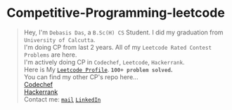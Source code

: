 # **Competitive-Programming-leetcode**
>  
>Hey, I'm `Debasis Das`, a `B.Sc(H) CS` Student. I did my graduation from `University of Calcutta`.  
>I'm doing CP from last 2 years. All of my `Leetcode Rated Contest Problems` are here.  
>I'm actively doing CP in `Codechef`, `Leetcode`, `Hackerrank`.  
>Here is My [`Leetcode Profile`](https://leetcode.com/deba_98/). **`100+ problem solved`.**    
>You can find my other CP's repo here...  
>[Codechef]()  
>[Hackerrank]()  
>Contact me: [`mail`](to.debasisdas.cu@gmail.com) [`LinkedIn`](https://www.linkedin.com/in/debasis-das-0a05021a4/)
>   

